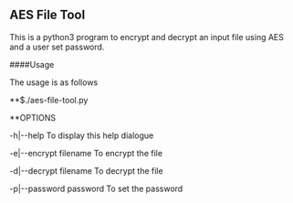 ## AES File Tool

This is a python3 program to encrypt and decrypt an input file using AES and a user set password.

####Usage

The usage is as follows

**$./aes-file-tool.py <options>

**OPTIONS

-h|--help               To display this help dialogue

-e|--encrypt filename   To encrypt the file

-d|--decrypt filename   To decrypt the file

-p|--password password  To set the password


